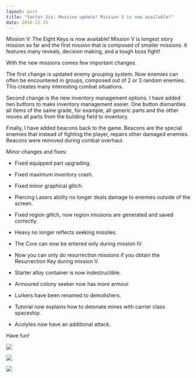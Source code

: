 ```yaml
---
layout: post
title: "Sector Six: Massive update! Mission V is now available!"
date: 2016-12-15
---
```


Mission V: The Eight Keys is now available!
Mission V is longest story mission so far and the first mission that is composed of smaller missions.
It features many reveals, decision making, and a tough boss fight!

With the new missions comes few important changes.

The first change is updated enemy grouping system.
Now enemies can often be encountered in groups, composed out of 2 or 3 random enemies.
This creates many interesting combat situations.

Second change is the new inventory management options. 
I have added two buttons to make inventory management easier.
One button dismantles all items of the same grade, for example, all generic parts and the other moves all parts from the building field to inventory.

Finally, I have added beacons back to the game. 
Beacons are the special enemies that instead of fighting the player, repairs other damaged enemies.
Beacons were removed during combat overhaul.

Minor changes and fixes:

* Fixed equipped part upgrading.

* Fixed maximum inventory crash.

* Fixed minor graphical glitch.

* Piercing Lasers ability no longer deals damage to enemies outside of the screen.

* Fixed region glitch, now region missions are generated and saved correctly.

* Heavy no longer reflects seeking missiles.

* The Core can now be entered only during mission IV.

* Now you can only do resurrection missions if you obtain the Resurrection Key during mission V.

* Starter alloy container is now indestructible.

* Armoured colony seeker now has more armour.

* Lurkers have been renamed to demolishers.

* Tutorial now explains how to detonate mines with carrier class spaceship.

* Acolytes now have an additional attack.

Have fun!

![](http://i.imgur.com/EH8vWFS.png)

![](http://i.imgur.com/YgbQD9R.png)

![](http://i.imgur.com/zy7P62B.png)
